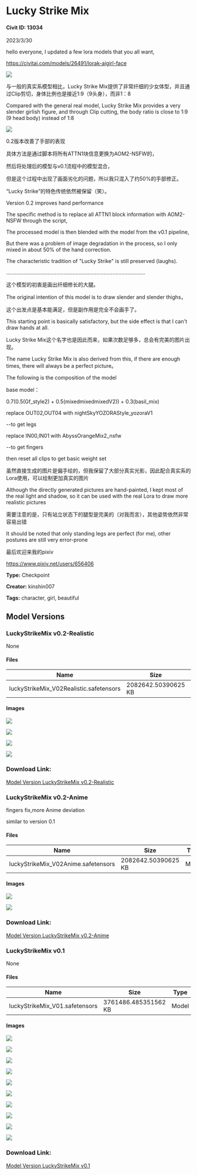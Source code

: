# Lucky Strike Mix

#### Civit ID: 13034

<p>2023/3/30</p><p>hello everyone, I updated a few lora models that you all want,</p><p><a target="_blank" rel="ugc" href="https://civitai.com/models/26491/lorak-aigirl-face">https://civitai.com/models/26491/lorak-aigirl-face</a></p><p></p><p></p><img src="https://imagecache.civitai.com/xG1nkqKTMzGDvpLrqFT7WA/3b2ff1bb-1f69-4f88-4dc5-bd9e7e013900/width=525/3b2ff1bb-1f69-4f88-4dc5-bd9e7e013900" /><p>与一般的真实系模型相比，Lucky Strike Mix提供了非常纤细的少女体型，并且通过Clip剪切，身体比例也是接近1:9（9头身），而非1：8</p><p>Compared with the general real model, Lucky Strike Mix provides a very slender girlish figure, and through Clip cutting, the body ratio is close to 1:9 (9 head body) instead of 1:8</p><p></p><img src="https://imagecache.civitai.com/xG1nkqKTMzGDvpLrqFT7WA/5c30f405-9520-43ef-5d96-9a944cbc9500/width=525/5c30f405-9520-43ef-5d96-9a944cbc9500" /><p>0.2版本改善了手部的表现</p><p>具体方法是通过脚本将所有ATTN1块信息更换为AOM2-NSFW的，</p><p>然后将处理后的模型与v0.1流程中的模型混合，</p><p>但是这个过程中出现了画面劣化的问题，所以我只混入了约50%的手部修正。</p><p>“Lucky Strike”的特色传统依然被保留（笑）。</p><p>Version 0.2 improves hand performance</p><p>The specific method is to replace all ATTN1 block information with AOM2-NSFW through the script,</p><p>The processed model is then blended with the model from the v0.1 pipeline,</p><p>But there was a problem of image degradation in the process, so I only mixed in about 50% of the hand correction.</p><p>The characteristic tradition of "Lucky Strike" is still preserved (laughs).</p><p></p><p>..............................................................................................</p><p>这个模型的初衷是画出纤细修长的大腿。</p><p>The original intention of this model is to draw slender and slender thighs，</p><p>这个出发点是基本能满足，但是副作用是完全不会画手了。</p><p>This starting point is basically satisfactory, but the side effect is that I can't draw hands at all.</p><p>Lucky Strike Mix这个名字也是因此而来，如果次数足够多，总会有完美的图片出现。</p><p>The name Lucky Strike Mix is ​​also derived from this, if there are enough times, there will always be a perfect picture。</p><p></p><p>The following is the composition of the model</p><p>base model：</p><p>0.7(0.5(Gf_style2) + 0.5(mixedmixedmixedV2)) + 0.3(basil_mix)</p><p></p><p>replace OUT02,OUT04 with nightSkyYOZORAStyle_yozoraV1</p><p>--to get legs</p><p>replace IN00,IN01 with AbyssOrangeMix2_nsfw</p><p>--to get fingers</p><p>then reset all clips to get basic weight set</p><p></p><p>虽然直接生成的图片是偏手绘的，但我保留了大部分真实光影，因此配合真实系的Lora使用，可以绘制更加真实的图片</p><p>Although the directly generated pictures are hand-painted, I kept most of the real light and shadow, so it can be used with the real Lora to draw more realistic pictures</p><p></p><p>需要注意的是，只有站立状态下的腿型是完美的（对我而言），其他姿势依然非常容易出错</p><p>It should be noted that only standing legs are perfect (for me), other postures are still very error-prone</p><p></p><p>最后欢迎来我的pixiv</p><p><a target="_blank" rel="ugc" href="https://www.pixiv.net/users/656406">https://www.pixiv.net/users/656406</a></p>

**Type:** Checkpoint

**Creator:** kinshin007

**Tags:** character, girl, beautiful

## Model Versions

### LuckyStrikeMix v0.2-Realistic

None

#### Files

| Name | Size | Type | Format | Download Url | AutoV1 | AutoV2 | SHA256 | CRC32 | BLAKE3 |
| --- | --- | --- | --- | --- | --- | --- | --- | --- | --- |
| luckyStrikeMix_V02Realistic.safetensors | 2082642.50390625 KB | Model | SafeTensor | https://civitai.com/api/download/models/19159 | EEC2B28B | 8C893B37EF | 8C893B37EFC28A2BDF44C632DF4450B786F0EAC4EF3A65564A38FA0E62224D63 | 67DAC886 | 80034907098A396E982E2B2730678E977A365C6ED9ACBF1328E8AA54102A0DB1 |

#### Images

<p><img src="https://image.civitai.com/xG1nkqKTMzGDvpLrqFT7WA/53a4e583-3bfc-4e42-2fbb-c20e82498400/width=450/200643.jpeg" /></p>

<p><img src="https://image.civitai.com/xG1nkqKTMzGDvpLrqFT7WA/2b4d2470-f810-4afa-830e-ab2b70921000/width=450/200644.jpeg" /></p>

<p><img src="https://image.civitai.com/xG1nkqKTMzGDvpLrqFT7WA/8ccde665-c524-45fe-b37d-22c6d5840d00/width=450/294031.jpeg" /></p>

<p><img src="https://image.civitai.com/xG1nkqKTMzGDvpLrqFT7WA/0178377a-f4bc-4cae-751d-15e9b44b1f00/width=450/200645.jpeg" /></p>

### Download Link:

[Model Version LuckyStrikeMix v0.2-Realistic](https://civitai.com/api/download/models/19159)

### LuckyStrikeMix v0.2-Anime

<p>fingers fix,more Anime deviation</p><p>similar to version 0.1</p>

#### Files

| Name | Size | Type | Format | Download Url | AutoV1 | AutoV2 | SHA256 | CRC32 | BLAKE3 |
| --- | --- | --- | --- | --- | --- | --- | --- | --- | --- |
| luckyStrikeMix_V02Anime.safetensors | 2082642.50390625 KB | Model | SafeTensor | https://civitai.com/api/download/models/19160 | EEC2B28B | 5AC8A6D5B2 | 5AC8A6D5B2F367B9F2782C6BF0B0FEA0322D862D90580BD22500201380A7E49E | E9ED55C9 | 6A8CE7EC477F18E3599B348EABE29640BEBAEA8184BDD9E26E53D6A567011600 |

#### Images

<p><img src="https://image.civitai.com/xG1nkqKTMzGDvpLrqFT7WA/26d09d04-f5b9-477c-ced0-6f97c870b600/width=450/200647.jpeg" /></p>

<p><img src="https://image.civitai.com/xG1nkqKTMzGDvpLrqFT7WA/f16b0ec4-c1fd-4c46-e5a2-c5172e385800/width=450/200646.jpeg" /></p>

### Download Link:

[Model Version LuckyStrikeMix v0.2-Anime](https://civitai.com/api/download/models/19160)

### LuckyStrikeMix v0.1

None

#### Files

| Name | Size | Type | Format | Download Url | AutoV1 | AutoV2 | SHA256 | CRC32 | BLAKE3 |
| --- | --- | --- | --- | --- | --- | --- | --- | --- | --- |
| luckyStrikeMix_V01.safetensors | 3761486.485351562 KB | Model | SafeTensor | https://civitai.com/api/download/models/15358 | 7ACE47A1 | 8A6EF10426 | 8A6EF10426BEB2F6ECB5AAD1BA63FD6D93412DF50736EA2871930F019DE3A538 | E5CA34CF | FD7E5AC369915A8700B0C4D7D7F0030752794FD4DAA4BD0D68AAD2295BC908A2 |

#### Images

<p><img src="https://image.civitai.com/xG1nkqKTMzGDvpLrqFT7WA/e5d560fa-9105-4db4-a87e-bd6dcd367300/width=450/152737.jpeg" /></p>

<p><img src="https://image.civitai.com/xG1nkqKTMzGDvpLrqFT7WA/ac79f62c-0a38-4740-3bd3-e229ad855b00/width=450/152749.jpeg" /></p>

<p><img src="https://image.civitai.com/xG1nkqKTMzGDvpLrqFT7WA/0f6805a9-c112-457c-f4dc-cbf30a1aa800/width=450/152748.jpeg" /></p>

<p><img src="https://image.civitai.com/xG1nkqKTMzGDvpLrqFT7WA/87a049c2-ee8b-46e9-ea91-901017d63400/width=450/152747.jpeg" /></p>

<p><img src="https://image.civitai.com/xG1nkqKTMzGDvpLrqFT7WA/8d9d730a-f10d-43f4-d79f-59df8ce1cb00/width=450/152746.jpeg" /></p>

<p><img src="https://image.civitai.com/xG1nkqKTMzGDvpLrqFT7WA/1be679d9-f4de-44c9-aac6-da2109f78200/width=450/152745.jpeg" /></p>

<p><img src="https://image.civitai.com/xG1nkqKTMzGDvpLrqFT7WA/00de5924-eb3f-47af-e339-d6db38fd1100/width=450/152744.jpeg" /></p>

<p><img src="https://image.civitai.com/xG1nkqKTMzGDvpLrqFT7WA/3a66282e-3d35-4c6f-eb52-b86b13f80200/width=450/152743.jpeg" /></p>

<p><img src="https://image.civitai.com/xG1nkqKTMzGDvpLrqFT7WA/8f75aea9-3237-44dd-31ae-e079b0f17c00/width=450/152742.jpeg" /></p>

<p><img src="https://image.civitai.com/xG1nkqKTMzGDvpLrqFT7WA/7689e4f6-de10-4d0a-ea92-c97aecf58700/width=450/152741.jpeg" /></p>

### Download Link:

[Model Version LuckyStrikeMix v0.1](https://civitai.com/api/download/models/15358)

